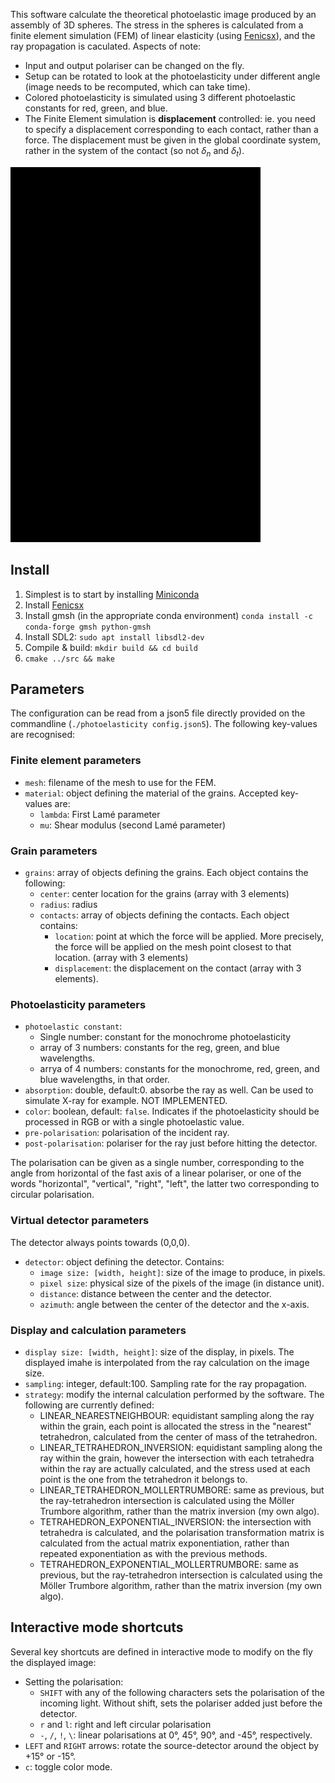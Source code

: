 This software calculate the theoretical photoelastic image produced by an assembly of 3D spheres. The stress in the spheres is calculated from a finite element simulation (FEM) of linear elasticity (using [Fenicsx](https://fenicsproject.org/download/)), and the ray propagation is caculated. Aspects of note: 
- Input and output polariser can be changed on the fly. 
- Setup can be rotated to look at the photoelasticity under different angle (image needs to be recomputed, which can take time). 
- Colored photoelasticity is simulated using 3 different photoelastic constants for red, green, and blue.
- The Finite Element simulation is **displacement** controlled: ie. you need to specify a displacement corresponding to each contact, rather than a force. The displacement must be given in the global coordinate system, rather in the system of the contact (so not $\delta_n$ and $\delta_t$). 

![](resources/Screenshot.gif)

## Install
1. Simplest is to start by installing [Miniconda](https://docs.anaconda.com/miniconda/install/)
2. Install [Fenicsx](https://fenicsproject.org/download/)
3. Install gmsh (in the appropriate conda environment) `conda install -c conda-forge gmsh python-gmsh`
4. Install SDL2: `sudo apt install libsdl2-dev`
5. Compile & build: `mkdir build && cd build`
6. `cmake ../src && make`

## Parameters
The configuration can be read from a json5 file directly provided on the commandline (`./photoelasticity config.json5`). The following key-values are recognised:

### Finite element parameters

- `mesh`: filename of the mesh to use for the FEM.
- `material`: object defining the material of the grains. Accepted key-values are:
  - `lambda`: First Lamé parameter
  - `mu`: Shear modulus (second Lamé parameter)

### Grain parameters

- `grains`: array of objects defining the grains. Each object contains the following:
  - `center`: center location for the grains (array with 3 elements)
  - `radius`: radius
  - `contacts`: array of objects defining the contacts. Each object contains:
    - `location`: point at which the force will be applied. More precisely, the force will be applied on the mesh point closest to that location. (array with 3 elements)
    - `displacement`: the displacement on the contact (array with 3 elements).

### Photoelasticity parameters

- `photoelastic constant`: 
  - Single number: constant for the monochrome photoelasticity
  - array of 3 numbers: constants for the reg, green, and blue wavelengths. 
  - arrya of 4 numbers: constants for the monochrome, red, green, and blue wavelengths, in that order. 
- `absorption`: double, default:0. absorbe the ray as well. Can be used to simulate X-ray for example. NOT IMPLEMENTED. 
- `color`: boolean, default: `false`. Indicates if the photoelasticity should be processed in RGB or with a single photoelastic value. 
- `pre-polarisation`: polarisation of the incident ray.
- `post-polarisation`: polariser for the ray just before hitting the detector. 

The polarisation can be given as a single number, corresponding to the angle from horizontal of the fast axis of a linear polariser, or one of the words "horizontal", "vertical", "right", "left", the latter two corresponding to circular polarisation. 

### Virtual detector parameters
The detector always points towards (0,0,0).

- `detector`: object defining the detector. Contains:
  - `image size: [width, height]`: size of the image to produce, in pixels.
  - `pixel size`: physical size of the pixels of the image (in distance unit).
  - `distance`: distance between the center and the detector.
  - `azimuth`: angle between the center of the detector and the x-axis.

### Display and calculation parameters

- `display size: [width, height]`: size of the display, in pixels. The displayed imahe is interpolated from the ray calculation on the image size.  
- `sampling`: integer, default:100. Sampling rate for the ray propagation. 
- `strategy`: modify the internal calculation performed by the software. The following are currently defined: 
  - LINEAR_NEARESTNEIGHBOUR: equidistant sampling along the ray within the grain, each point is allocated the stress in the "nearest" tetrahedron, calculated from the center of mass of the tetrahedron.
  - LINEAR_TETRAHEDRON_INVERSION: equidistant sampling along the ray within the grain, however the intersection with each tetrahedra within the ray are actually calculated, and the stress used at each point is the one from the tetrahedron it belongs to.
  - LINEAR_TETRAHEDRON_MOLLERTRUMBORE: same as previous, but the ray-tetrahedron intersection is calculated using the Möller Trumbore algorithm, rather than the matrix inversion (my own algo). 
  - TETRAHEDRON_EXPONENTIAL_INVERSION: the intersection with tetrahedra is calculated, and the polarisation transformation matrix is calculated from the actual matrix exponentiation, rather than repeated exponentiation as with the previous methods.
  - TETRAHEDRON_EXPONENTIAL_MOLLERTRUMBORE: same as previous, but the ray-tetrahedron intersection is calculated using the Möller Trumbore algorithm, rather than the matrix inversion (my own algo). 

## Interactive mode shortcuts
Several key shortcuts are defined in interactive mode to modify on the fly the displayed image:
- Setting the polarisation:
  - `SHIFT` with any of the following characters sets the polarisation of the incoming light. Without shift, sets the polariser added just before the detector.
  - `r` and `l`: right and left circular polarisation
  - `-`, `/`, `!`, `\`: linear polarisations at 0°, 45°, 90°, and -45°, respectively.
- `LEFT` and `RIGHT` arrows: rotate the source-detector around the object by +15° or -15°.
- `c`: toggle color mode.
